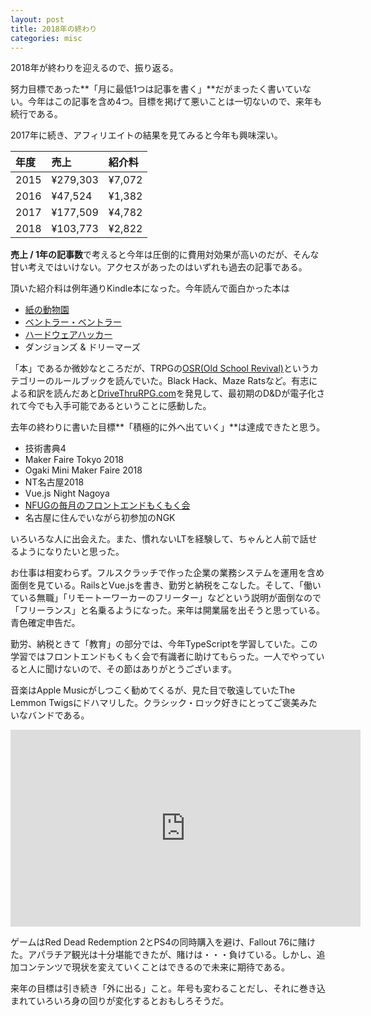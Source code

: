 ```yaml
---
layout: post
title: 2018年の終わり
categories: misc
---
```

2018年が終わりを迎えるので、振り返る。

努力目標であった**「月に最低1つは記事を書く」**だがまったく書いていない。今年はこの記事を含め4つ。目標を掲げて悪いことは一切ないので、来年も続行である。

2017年に続き、アフィリエイトの結果を見てみると今年も興味深い。

| 年度   | 売上     | 紹介料 |
| :----- | :-----   | :----- |
| 2015   | ¥279,303 | ¥7,072 |
| 2016   | ¥47,524  | ¥1,382 |
| 2017   | ¥177,509 | ¥4,782 |
| 2018   | ¥103,773 | ¥2,822 |

**売上 / 1年の記事数**で考えると今年は圧倒的に費用対効果が高いのだが、そんな甘い考えではいけない。アクセスがあったのはいずれも過去の記事である。

頂いた紹介料は例年通りKindle本になった。今年読んで面白かった本は

* [紙の動物園](https://amzn.to/2RiGzoT)
* [ベントラー・ベントラー](https://amzn.to/2AqStUb)
* [ハードウェアハッカー](https://amzn.to/2QYA1fJ)
* ダンジョンズ & ドリーマーズ

「本」であるか微妙なところだが、TRPGの[OSR(Old School Revival)](https://en.wikipedia.org/wiki/Old_School_Revival)というカテゴリーのルールブックを読んでいた。Black Hack、Maze Ratsなど。有志による和訳を読んだあと[DriveThruRPG.com](https://www.drivethrurpg.com/)を発見して、最初期のD&Dが電子化されて今でも入手可能であるということに感動した。

去年の終わりに書いた目標**「積極的に外へ出ていく」**は達成できたと思う。

* 技術書典4
* Maker Faire Tokyo 2018
* Ogaki Mini Maker Faire 2018
* NT名古屋2018
* Vue.js Night Nagoya
* [NFUGの毎月のフロントエンドもくもく会](https://connpass.com/user/nfug/open/)
* 名古屋に住んでいながら初参加のNGK

いろいろな人に出会えた。また、慣れないLTを経験して、ちゃんと人前で話せるようになりたいと思った。

お仕事は相変わらず。フルスクラッチで作った企業の業務システムを運用を含め面倒を見ている。RailsとVue.jsを書き、勤労と納税をこなした。そして、「働いている無職」「リモートーワーカーのフリーター」などという説明が面倒なので「フリーランス」と名乗るようになった。来年は開業届を出そうと思っている。青色確定申告だ。

勤労、納税ときて「教育」の部分では、今年TypeScriptを学習していた。この学習ではフロントエンドもくもく会で有識者に助けてもらった。一人でやっていると人に聞けないので、その節はありがとうございます。

音楽はApple Musicがしつこく勧めてくるが、見た目で敬遠していたThe Lemmon Twigsにドハマリした。クラシック・ロック好きにとってご褒美みたいなバンドである。

<div class="videoplayer">
<iframe width="560" height="315" src="https://www.youtube.com/embed/LncJE2otRVA" frameborder="0" allow="accelerometer; autoplay; encrypted-media; gyroscope; picture-in-picture" allowfullscreen></iframe>
</div>

ゲームはRed Dead Redemption 2とPS4の同時購入を避け、Fallout 76に賭けた。アパラチア観光は十分堪能できたが、賭けは・・・負けている。しかし、追加コンテンツで現状を変えていくことはできるので未来に期待である。

来年の目標は引き続き「外に出る」こと。年号も変わることだし、それに巻き込まれていろいろ身の回りが変化するとおもしろそうだ。
